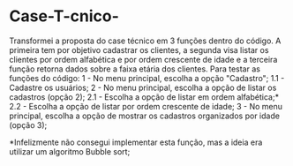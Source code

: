 # Case-T-cnico-
Transformei a proposta do case técnico em 3 funções dentro do código. A primeira tem por objetivo cadastrar os clientes, a segunda visa listar os clientes por ordem alfabética e por ordem crescente de idade e a terceira função retorna dados sobre a faixa etária dos clientes.
Para testar as funções do código:
1 - No menu principal, escolha a opção "Cadastro";
    1.1 - Cadastre os usuários;
2 - No menu principal, escolha a opção de listar os cadastros (opção 2);
    2.1 - Escolha a opção de listar em ordem alfabética;*
    2.2 - Escolha a opção de listar por ordem crescente de idade;
3 - No menu principal, escolha a opção de mostrar os cadastros organizados por idade (opção 3);

*Infelizmente não consegui implementar esta função, mas a ideia era utilizar um algoritmo Bubble sort;
